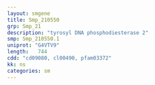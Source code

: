 ```yaml
---
layout: smgene
title: Smp_210550
grp: Smp_21
description: "tyrosyl DNA phosphodiesterase 2"
smp: Smp_210550.1
uniprot: "G4VTV9"
length:   744
cdd: "cd09080, cl00490, pfam03372"
kk: ns
categories: sm
---
```

